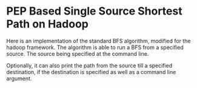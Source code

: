 # PEP Based Single Source Shortest Path on Hadoop

Here is an implementation of the standard BFS algorithm, modified
for the hadoop framework. The algorithm is able to run a BFS from a specified
source. The source being specified at the command line. 

Optionally, it can also print the path from the source till a specified destination,
if the destination is specified as well as a command line argument.
